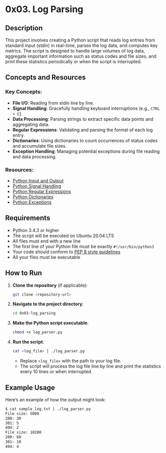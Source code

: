# 0x03. Log Parsing

## Description
This project involves creating a Python script that reads log entries from standard input (stdin) in real-time, parses the log data, and computes key metrics. The script is designed to handle large volumes of log data, aggregate important information such as status codes and file sizes, and print these statistics periodically or when the script is interrupted.

## Concepts and Resources

### Key Concepts:
- **File I/O**: Reading from stdin line by line.
- **Signal Handling**: Gracefully handling keyboard interruptions (e.g., `CTRL + C`).
- **Data Processing**: Parsing strings to extract specific data points and aggregating data.
- **Regular Expressions**: Validating and parsing the format of each log entry.
- **Dictionaries**: Using dictionaries to count occurrences of status codes and accumulate file sizes.
- **Exception Handling**: Managing potential exceptions during file reading and data processing.

### Resources:
- [Python Input and Output](https://docs.python.org/3/tutorial/inputoutput.html)
- [Python Signal Handling](https://docs.python.org/3/library/signal.html)
- [Python Regular Expressions](https://docs.python.org/3/library/re.html)
- [Python Dictionaries](https://docs.python.org/3/tutorial/datastructures.html#dictionaries)
- [Python Exceptions](https://docs.python.org/3/tutorial/errors.html)

## Requirements

- Python 3.4.3 or higher
- The script will be executed on Ubuntu 20.04 LTS
- All files must end with a new line
- The first line of your Python file must be exactly `#!/usr/bin/python3`
- Your code should conform to [PEP 8 style guidelines](https://pep8.org/)
- All your files must be executable

## How to Run

1. **Clone the repository** (if applicable):

    ```bash
    git clone <repository-url>
    ```

2. **Navigate to the project directory**:

    ```bash
    cd 0x03-log_parsing
    ```

3. **Make the Python script executable**:

    ```bash
    chmod +x log_parser.py
    ```

4. **Run the script**:

    ```bash
    cat <log_file> | ./log_parser.py
    ```

    - Replace `<log_file>` with the path to your log file.
    - The script will process the log file line by line and print the statistics every 10 lines or when interrupted.

## Example Usage

Here’s an example of how the output might look:

```bash
$ cat sample_log.txt | ./log_parser.py
File size: 5000
200: 30
301: 5
404: 2
File size: 10200
200: 60
301: 10
404: 4

